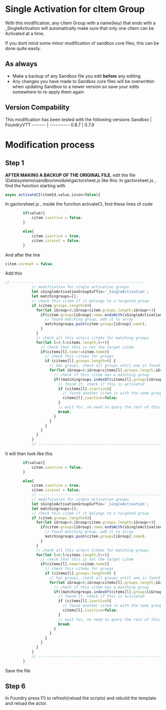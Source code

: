 # Single Activation for cItem Group
With this modification, any cItem Group with a name(key) that ends with a  \_SingleActivation will automatically make sure that only one cItem can be Activated at a time.

If you dont mind some minor modification of sandbox core files, this can be done quite easily.

## As always
* Make a backup of any Sandbox file you edit __**before**__ any editing
* Any changes you have made to Sandbox core files will be overwritten when updating Sandbox to a newer version so save your edits somewhere to re-apply them again 

## Version Compability
This modification has been tested with the following versions
Sandbox  | FoundryVTT
-------  | ----------
0.8.7    | 0.7.9

# Modification process
## Step 1
**AFTER MAKING A BACKUP OF THE ORIGINAL FILE**, edit the file \Data\systems\sandbox\module\gactorsheet.js like this:
In gactorsheet.js , find the function starting with 
``` javascript 
async activateCI(itemId,value,iscon=false){
```
In gactorsheet.js , inside the function activateCI, find these lines of code
``` javascript
        if(value){
            citem.isactive = false;
        }

        else{
            citem.isactive = true;
            citem.isreset = false;
        }
```
And after the line
``` javascript
citem.isreset = false;
```
Add this
``` javascript
// ------------------------------------------------------------
            // modification for single activation groups
            let sSingleActivationGroupSuffix='_SingleActivation';
            let matchingroups=[];
            // check this citem if it belongs to a targeted group
            if (citem.groups.length>0){
              for(let iGroup=0;iGroup<citem.groups.length;iGroup++){
                if(citem.groups[iGroup].name.endsWith(sSingleActivationGroupSuffix)){
                  // found matching group, add it to array
                  matchingroups.push(citem.groups[iGroup].name);
                }
              }
              // check all this actors citems for matching groups
              for(let l=0;l<citems.length;l++){    
                // check that this is not the target citem
                if(citems[l].name!=citem.name){
                  // check this citems for groups
                  if (citems[l].groups.length>0) {
                    // has groups, check all groups until one is found or not
                    for(let iGroup=0;iGroup<citems[l].groups.length;iGroup++){ 
                      // check if this citem has a matching group
                      if((matchingroups.indexOf(citems[l].groups[iGroup].name) > -1)   ){
                        // found it, check if this is activated 
                        if (citems[l].isactive){
                          // found another citem in with the same group and it is active, set it to inactive                      
                          citems[l].isactive=false;
                        }
                        // exit for, no need to query the rest of this citems groups
                        break;
                      }
                    }
                  }
                }
              }                                                                                    
            }
            // ----------------------------------------------------------
```
It will then look like this
``` javascript
        if(value){
            citem.isactive = false;
        }

        else{
            citem.isactive = true;
            citem.isreset = false;
            // ------------------------------------------------------------
            // modification for single activation groups
            let sSingleActivationGroupSuffix='_SingleActivation';
            let matchingroups=[];
            // check this citem if it belongs to a targeted group
            if (citem.groups.length>0){
              for(let iGroup=0;iGroup<citem.groups.length;iGroup++){
                if(citem.groups[iGroup].name.endsWith(sSingleActivationGroupSuffix)){
                  // found matching group, add it to array
                  matchingroups.push(citem.groups[iGroup].name);
                }
              }
              // check all this actors citems for matching groups
              for(let l=0;l<citems.length;l++){    
                // check that this is not the target citem
                if(citems[l].name!=citem.name){
                  // check this citems for groups
                  if (citems[l].groups.length>0) {
                    // has groups, check all groups until one is found or not
                    for(let iGroup=0;iGroup<citems[l].groups.length;iGroup++){ 
                      // check if this citem has a matching group
                      if((matchingroups.indexOf(citems[l].groups[iGroup].name) > -1)   ){
                        // found it, check if this is activated 
                        if (citems[l].isactive){
                          // found another citem in with the same group and it is active, set it to inactive                      
                          citems[l].isactive=false;
                        }
                        // exit for, no need to query the rest of this citems groups
                        break;
                      }
                    }
                  }
                }
              }                                                                                    
            }
            // ----------------------------------------------------------
        }
```
Save the file

## Step 6
In Foundry press F5 to refresh(reload the scripts) and rebuild the template and reload the actor.
